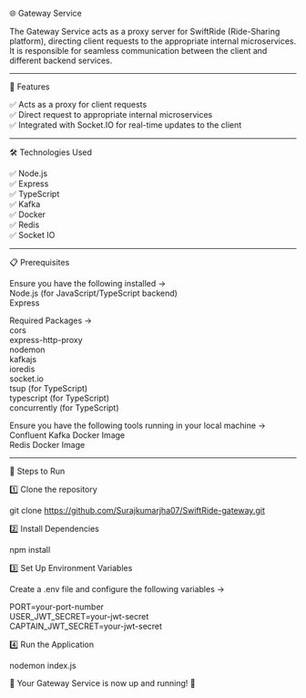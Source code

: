 🌐 Gateway Service

The Gateway Service acts as a proxy server for SwiftRide (Ride-Sharing platform), directing client requests to the appropriate internal microservices. It is responsible for seamless communication between the client and different backend services.

-----------------------------------------------------------------------------------------------------------------------------------------------

🚀 Features

✅ Acts as a proxy for client requests  
✅ Direct request to appropriate internal microservices  
✅ Integrated with Socket.IO for real-time updates to the client  

-----------------------------------------------------------------------------------------------------------------------------------------------

🛠 Technologies Used

✅ Node.js  
✅ Express  
✅ TypeScript  
✅ Kafka  
✅ Docker  
✅ Redis  
✅ Socket IO  

-----------------------------------------------------------------------------------------------------------------------------------------------

📋 Prerequisites

Ensure you have the following installed ->  
Node.js (for JavaScript/TypeScript backend)  
Express  

Required Packages ->  
cors  
express-http-proxy  
nodemon  
kafkajs  
ioredis  
socket.io  
tsup (for TypeScript)  
typescript (for TypeScript)  
concurrently (for TypeScript)  

Ensure you have the following tools running in your local machine ->  
Confluent Kafka Docker Image  
Redis Docker Image  

-----------------------------------------------------------------------------------------------------------------------------------------------

📌 Steps to Run

1️⃣ Clone the repository

git clone https://github.com/Surajkumarjha07/SwiftRide-gateway.git

2️⃣ Install Dependencies

npm install

3️⃣ Set Up Environment Variables

Create a .env file and configure the following variables ->  

PORT=your-port-number  
USER_JWT_SECRET=your-jwt-secret  
CAPTAIN_JWT_SECRET=your-jwt-secret  

4️⃣ Run the Application

nodemon index.js

🚀 Your Gateway Service is now up and running! 🎉

